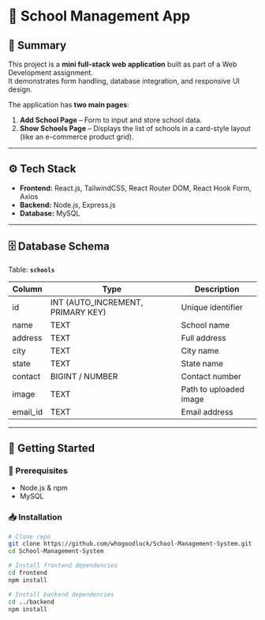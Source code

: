 # 🏫 School Management App

## 📌 Summary

This project is a **mini full-stack web application** built as part of a Web Development assignment.  
It demonstrates form handling, database integration, and responsive UI design.

The application has **two main pages**:

1. **Add School Page** – Form to input and store school data.
2. **Show Schools Page** – Displays the list of schools in a card-style layout (like an e-commerce product grid).

---

## ⚙️ Tech Stack

- **Frontend:** React.js, TailwindCSS, React Router DOM, React Hook Form, Axios
- **Backend:** Node.js, Express.js
- **Database:** MySQL

---

## 🗄️ Database Schema

Table: **`schools`**

| Column   | Type                              | Description            |
| -------- | --------------------------------- | ---------------------- |
| id       | INT (AUTO_INCREMENT, PRIMARY KEY) | Unique identifier      |
| name     | TEXT                              | School name            |
| address  | TEXT                              | Full address           |
| city     | TEXT                              | City name              |
| state    | TEXT                              | State name             |
| contact  | BIGINT / NUMBER                   | Contact number         |
| image    | TEXT                              | Path to uploaded image |
| email_id | TEXT                              | Email address          |

---

## 🚀 Getting Started

### 🔧 Prerequisites

- Node.js & npm
- MySQL

### 📥 Installation

```bash
# Clone repo
git clone https://github.com/whogoodluck/School-Management-System.git
cd School-Management-System

# Install frontend dependencies
cd frontend
npm install

# Install backend dependencies
cd ../backend
npm install
```
